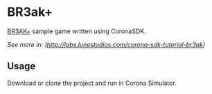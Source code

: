 # BR3ak+

[BR3AK+](https://play.google.com/store/apps/details?id=com.lunestudios.br3akplus) sample game written using CoronaSDK.

*See more in: (http://labs.lunestudios.com/corona-sdk-tutorial-br3ak)*

## Usage

Download or clone the project and run in Corona Simulator.

